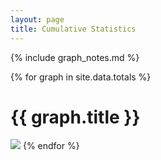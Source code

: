 ```yaml
---
layout: page
title: Cumulative Statistics
---
```


{% include graph_notes.md %}

{% for graph in site.data.totals %}
  <h1 id="h1">{{ graph.title }}</h1>
  <img src="{{ graph.url }}" />
{% endfor %}
